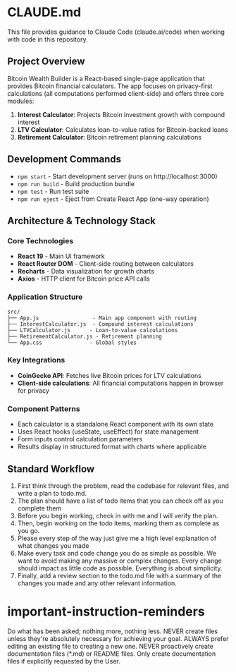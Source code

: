 # CLAUDE.md

This file provides guidance to Claude Code (claude.ai/code) when working with code in this repository.

## Project Overview

Bitcoin Wealth Builder is a React-based single-page application that provides Bitcoin financial calculators. The app focuses on privacy-first calculations (all computations performed client-side) and offers three core modules:

1. **Interest Calculator**: Projects Bitcoin investment growth with compound interest
2. **LTV Calculator**: Calculates loan-to-value ratios for Bitcoin-backed loans  
3. **Retirement Calculator**: Bitcoin retirement planning calculations

## Development Commands

- `npm start` - Start development server (runs on http://localhost:3000)
- `npm run build` - Build production bundle
- `npm test` - Run test suite
- `npm run eject` - Eject from Create React App (one-way operation)

## Architecture & Technology Stack

### Core Technologies
- **React 19** - Main UI framework
- **React Router DOM** - Client-side routing between calculators
- **Recharts** - Data visualization for growth charts
- **Axios** - HTTP client for Bitcoin price API calls

### Application Structure
```
src/
├── App.js                 - Main app component with routing
├── InterestCalculator.js  - Compound interest calculations
├── LTVCalculator.js      - Loan-to-value calculations
├── RetirementCalculator.js - Retirement planning
└── App.css               - Global styles
```

### Key Integrations
- **CoinGecko API**: Fetches live Bitcoin prices for LTV calculations
- **Client-side calculations**: All financial computations happen in browser for privacy

### Component Patterns
- Each calculator is a standalone React component with its own state
- Uses React hooks (useState, useEffect) for state management
- Form inputs control calculation parameters
- Results display in structured format with charts where applicable

## Standard Workflow
1. First think through the problem, read the codebase for relevant files, and write a plan to todo.md.
2. The plan should have a list of todo items that you can check off as you complete them
3. Before you begin working, check in with me and I will verify the plan.
4. Then, begin working on the todo items, marking them as complete as you go.
5. Please every step of the way just give me a high level explanation of what changes you made
6. Make every task and code change you do as simple as possible. We want to avoid making any massive or complex changes. Every change should impact as little code as possible. Everything is about simplicity.
7. Finally, add a review section to the todo.md file with a summary of the changes you made and any other relevant information.

# important-instruction-reminders
Do what has been asked; nothing more, nothing less.
NEVER create files unless they're absolutely necessary for achieving your goal.
ALWAYS prefer editing an existing file to creating a new one.
NEVER proactively create documentation files (*.md) or README files. Only create documentation files if explicitly requested by the User.